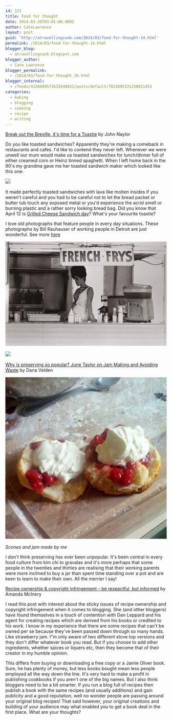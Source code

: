 ```yaml
---
id: 121
title: Food for thought
date: 2014-03-26T03:01:00.000Z
author: CateLawrence
layout: post
guid: 'http://atravellingcook.com/2014/03/food-for-thought-14.html'
permalink: /2014/03/food-for-thought-14.html
blogger_blog:
  - atravellingcook.blogspot.com
blogger_author:
  - Cate Lawrence
blogger_permalink:
  - /2014/03/food-for-thought_26.html
blogger_internal:
  - /feeds/4126609572633548921/posts/default/7023895331258021453
categories:
  - baking
  - blogging
  - cooking
  - recipe
  - writing
---
```


[Break out the Breville, it's time for a Toastie](http://www.theguardian.com/lifeandstyle/wordofmouth/2014/mar/13/breville-toastie-toasted-cheese-sandwich) by John Naylor

Do you like toasted sandwiches? Apparently they're making a comeback in restaurants and cafes. I'd like to contend they never left. Whenever we were unwell our mum would make us toasted sandwiches for lunch/dinner full of either creamed corn or Heinz tinned spaghetti. When I left home back in the 90's my grandma gave me her toasted sandwich maker which looked like this one:

[![](http://3.bp.blogspot.com/-GfyU-k4gRVI/UzIv7_XoGgI/AAAAAAAAIdU/8n72-EnpAPY/s1600/Savers+Footscray.JPG)](http://3.bp.blogspot.com/-GfyU-k4gRVI/UzIv7_XoGgI/AAAAAAAAIdU/8n72-EnpAPY/s1600/Savers+Footscray.JPG)

It made perfectly toasted sandwiches with lava like molten insides if you weren't careful and you had to be careful not to let the bread packet or butter tub touch any exposed metal or you'd experience the acrid smell or burning plastic and a rather sorry looking bread bag. Did you know that April 12 is [Grilled Cheese Sandwich day](http://www.daysoftheyear.com/days/grilled-cheese-sandwich-day/)? What's your favourite toastie?

I love old photographs that feature people in every day situations. These photographs by Bill Rauhauser of working people in Detroit are just wonderful. See more [here](http://www.slate.com/blogs/behold/2014/03/11/bill_rauhauser_photographs_detroit_in_black_and_white.html)

![](../images/atc-migrate/2014/01/5B_303.jpg.CROP_.original-original.jpg)

[![](http://1.bp.blogspot.com/--dh0_iEScBs/UzIyGxepmxI/AAAAAAAAIdk/UCxlD8G_kwo/s1600/Rauhauser_Kresge+File_1.jpg.CROP.original-original.jpg)](http://1.bp.blogspot.com/--dh0_iEScBs/UzIyGxepmxI/AAAAAAAAIdk/UCxlD8G_kwo/s1600/Rauhauser_Kresge+File_1.jpg.CROP.original-original.jpg)

[Why is preserving so popular? June Taylor on Jam Making and Avoiding Waste](http://www.thekitchn.com/why-is-preserving-so-popular-june-taylor-on-jammaking-avoiding-waste-200697) by Dana Velden

![](../images/atc-migrate/2014/01/397537_10151924242901249_20842621_n-1.jpg)

_Scones and jam made by me_

I don't think preserving has ever been unpopular. It's been central in every food culture from kim chi to gravalax and it's more perhaps that some people in the twenties and thirties are realising that their working parents were more inclined to buy a jar than spent time standing over a pot and are keen to learn to make their own. All the merrier I say!

[Recipe ownership & copyright infringement – be respectful, but informed](http://www.lambsearsandhoney.com/2012/03/recipe-ownership-copyright-infringement-be-respectful-but-informed/) by Amanda McInery

I read this post with interest about the sticky issues of recipe ownership and copyright infringement when it comes to blogging. She (and other bloggers) have found themselves in a touch of contention with Dan Leppard and his agent for creating recipes which are derived from his books or credited to his work. I know in my experience that there are some recipes that can't be owned per se because they've been passed down through so many hands. Like strawberry jam. I"m only aware of two different stove top versions and they don't differ whatever book you read. But if you choose to add other ingredients, whether spices or liquers etc, then they become that of their creator in my humble opinion.

This differs from buying or downloading a free copy or a Jamie Oliver book. Sure, he has plenty of money, but less books bought mean less people employed all the way down the line. It's very hard to make a profit in publishing cookbooks if you aren't one of the big names. But I also think bloggers need to be a bit smarter. If you run a blog full of recipes then publish a book with the same recipes (and usually additions) and gain publicity and a good reputation, well no wonder people are passing around your original blog recipes! That said however, your original creations and building of your audience may what enabled you to get a book deal in the first place. What are your thoughts?
